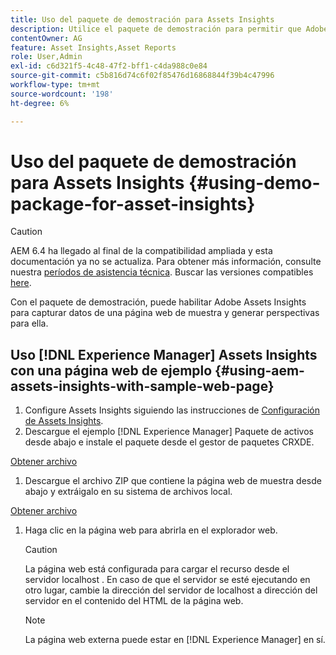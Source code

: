```yaml
---
title: Uso del paquete de demostración para Assets Insights
description: Utilice el paquete de demostración para permitir que Adobe Assets Insights capture datos de una página web y genere perspectivas para ella.
contentOwner: AG
feature: Asset Insights,Asset Reports
role: User,Admin
exl-id: c6d321f5-4c48-47f2-bff1-c4da988c0e84
source-git-commit: c5b816d74c6f02f85476d16868844f39b4c47996
workflow-type: tm+mt
source-wordcount: '198'
ht-degree: 6%

---
```


# Uso del paquete de demostración para Assets Insights {#using-demo-package-for-asset-insights}

>[!CAUTION]
>
>AEM 6.4 ha llegado al final de la compatibilidad ampliada y esta documentación ya no se actualiza. Para obtener más información, consulte nuestra [períodos de asistencia técnica](https://helpx.adobe.com/es/support/programs/eol-matrix.html). Buscar las versiones compatibles [here](https://experienceleague.adobe.com/docs/).

Con el paquete de demostración, puede habilitar Adobe Assets Insights para capturar datos de una página web de muestra y generar perspectivas para ella.

## Uso [!DNL Experience Manager] Assets Insights con una página web de ejemplo  {#using-aem-assets-insights-with-sample-web-page}

1. Configure Assets Insights siguiendo las instrucciones de [Configuración de Assets Insights](touch-ui-configuring-asset-insights.md).
1. Descargue el ejemplo [!DNL Experience Manager] Paquete de activos desde abajo e instale el paquete desde el gestor de paquetes CRXDE.

[Obtener archivo](assets/insightsdemo.zip)

1. Descargue el archivo ZIP que contiene la página web de muestra desde abajo y extráigalo en su sistema de archivos local.

[Obtener archivo](assets/demosite.zip)

1. Haga clic en la página web para abrirla en el explorador web.

   >[!CAUTION]
   >
   >La página web está configurada para cargar el recurso desde el servidor localhost . En caso de que el servidor se esté ejecutando en otro lugar, cambie la dirección del servidor de localhost a dirección del servidor en el contenido del HTML de la página web.

   >[!NOTE]
   >
   >La página web externa puede estar en [!DNL Experience Manager] en sí.

